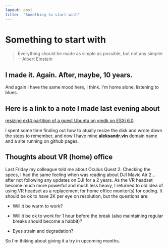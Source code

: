 ```yaml
---
layout: post
title:  "Something to start with"
---
```


# Something to start with

> Everything should be made as simple as possible,
> but not any simpler &#x2014;Albert Einstein


## I made it. Again. After, maybe, 10 years.

And again I have the same mood here, I think. I'm home alone, listening to
blues.


## Here is a link to a note I made last evening about

[resizing ext4 partition of a guest Ubuntu on vmdk on ESXi 6.0](https://superuser.com/a/1594385/1230369).

I spent some time finding out how to atually resize the disk and wrote down
the steps to remember, and now I have mine **aleksandr.vin**
domain name and a site running on github pages.


## Thoughts about VR (home) office

Last Friday my colleague told me about Oculus Quest 2. Checking the specs,
I had the same feeling when was reading about DJI Mavic Air 2&#x2026; after not
following any updates on DJI for a 2 years. As the VR headset become much
more powerful and much less heavy, I returned to old idea of using VR headset
as a replacement for home office monitor(s) for coding. It should be ok to
have 2K per eye on resolution, but the questions are:

-   Will it be warm to work?

-   Will it be ok to work for 1 hour before the break (also maintaining
    regular breaks should become a habbit)?

-   Eyes strain and degradation?

So I'm thiking about giving it a try in upcoming months.
